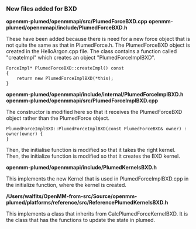 ### New files added for BXD 

**openmm-plumed/openmmapi/src/PlumedForceBXD.cpp**
**openmm-plumed/openmmapi/include/PlumedForceBXD.h**

These have been added because there is need for a new force object that is not quite the same as that in PlumedForce.h.
The PlumedForceBXD object is created in the HelloArgon.cpp file. The class contains a function called "createImpl" which creates an object "PlumedForceImplBXD". 

```
ForceImpl* PlumedForceBXD::createImpl() const 
{
    return new PlumedForceImplBXD(*this);
}
```

**openmm-plumed/openmmapi/include/internal/PlumedForceImplBXD.h**
**openmm-plumed/openmmapi/src/PlumedForceImplBXD.cpp**

The constructor is modified here so that it receives the PlumedForceBXD object rather than the PlumedForce object.

```
PlumedForceImplBXD::PlumedForceImplBXD(const PlumedForceBXD& owner) : owner(owner) {
}
```

Then, the initialise function is modified so that it takes the right kernel. Then, the initialize function is modified so that it creates the BXD kernel.


**openmm-plumed/openmmapi/include/PlumedKernelsBXD.h**

This implements the new Kernel that is used in PlumedForceImplBXD.cpp in the initialize function, where the kernel is created.

**/Users/walfits/OpenMM-from-src/Source/openmm-plumed/platforms/reference/src/ReferencePlumedKernelsBXD.h**

This implements a class that inherits from CalcPlumedForceKernelBXD. It is the class that has the functions to update the state in plumed.




